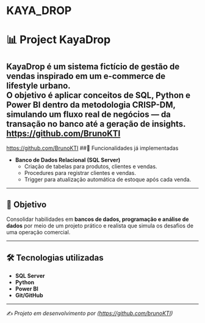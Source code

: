 # KAYA_DROP
# 📊 Project KayaDrop  

**KayaDrop** é um sistema fictício de gestão de vendas inspirado em um e-commerce de lifestyle urbano.  
O objetivo é aplicar conceitos de **SQL, Python e Power BI** dentro da metodologia **CRISP-DM**, simulando um fluxo real de negócios — da transação no banco até a geração de insights.  
https://github.com/BrunoKTI
---
https://github.com/BrunoKTI
##🚀 Funcionalidades já implementadas  
- **Banco de Dados Relacional (SQL Server)**  
  - Criação de tabelas para produtos, clientes e vendas.  
  - Procedures para registrar clientes e vendas.  
  - Trigger para atualização automática de estoque após cada venda.  
---

## 🎯 Objetivo  
Consolidar habilidades em **bancos de dados, programação e análise de dados** por meio de um projeto prático e realista que simula os desafios de uma operação comercial.  

---

## 🛠️ Tecnologias utilizadas  
- **SQL Server**  
- **Python**  
- **Power BI**  
- **Git/GitHub**  

---

✍️ *Projeto em desenvolvimento por (https://github.com/brunoKTI)*

